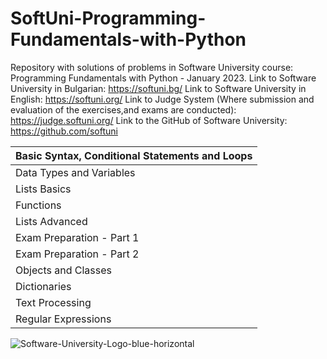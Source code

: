 # SoftUni-Programming-Fundamentals-with-Python
Repository with solutions of problems in Software University course: Programming Fundamentals with Python - January 2023.
Link to Software University in Bulgarian: https://softuni.bg/
Link to Software University in English: https://softuni.org/
Link to Judge System (Where submission and evaluation of the exercises,and exams are conducted): https://judge.softuni.org/
Link to the GitHub of Software University: https://github.com/softuni

| Basic Syntax, Conditional Statements and Loops |
|------------------------------------------------|
| Data Types and Variables                       |
| Lists Basics                                   |
| Functions                                      |
| Lists Advanced                                 |
| Exam Preparation - Part 1                      |
| Exam Preparation - Part 2                      |
| Objects and Classes                            |
| Dictionaries                                   |
| Text Processing                                |
| Regular Expressions                            |

![Software-University-Logo-blue-horizontal](https://user-images.githubusercontent.com/99009455/214867496-dbdd1421-e631-406e-a9ee-ef00f05431ac.png)
